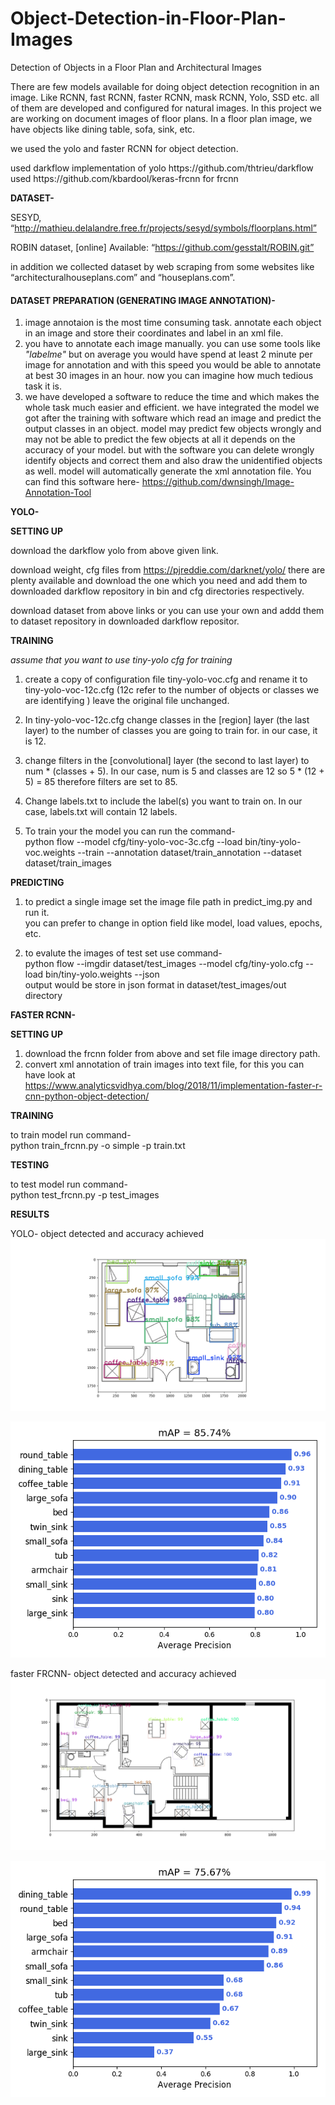 # Object-Detection-in-Floor-Plan-Images
Detection of Objects in a Floor Plan and Architectural Images

There are few models available for doing object detection recognition in an image.
Like RCNN, fast RCNN, faster RCNN, mask RCNN, Yolo, SSD etc.
all of them are developed and configured for natural images. In this project we are working on
document images of floor plans. In a floor plan image, we have objects like dining table, sofa,
sink, etc. 
<p>we used the yolo and faster RCNN for object detection.</p>

<p>used darkflow implementation of yolo https://github.com/thtrieu/darkflow<br>
  used https://github.com/kbardool/keras-frcnn for frcnn</p>


<b>DATASET-</b>

SESYD, “http://mathieu.delalandre.free.fr/projects/sesyd/symbols/floorplans.html”

ROBIN dataset, [online] Available: “https://github.com/gesstalt/ROBIN.git”

in addition we collected dataset by web scraping from some websites like “architecturalhouseplans.com” and
“houseplans.com”.

<h4>DATASET PREPARATION (GENERATING IMAGE ANNOTATION)-</h4>

1. image annotaion is the most time consuming task. annotate each object in an image and store their coordinates and label in an xml file.
2. you have to annotate each image manually. you can use some tools like <i>"labelme"</i> but on average you would have spend at least 2 minute per image for annotation and with this speed you would be able to annotate at best 30 images in an hour. now you can imagine how
much tedious task it is.
3. we have developed a software to reduce the time and which makes the whole task much easier and efficient. we have integrated the model we got after the training with software which read an image and predict the output classes in an object. model may predict few objects wrongly and may not be able to predict the few objects at all it depends on the accuracy of your model. but with the software you can delete wrongly identify objects and correct them and also draw the unidentified objects as well. model will automatically generate the xml annotation file. You can find this software here- https://github.com/dwnsingh/Image-Annotation-Tool


<b>YOLO-</b>

<b>SETTING UP</b>

download the darkflow yolo from above given link.

download weight, cfg files from https://pjreddie.com/darknet/yolo/ there are plenty available and download the one which you need and add them to downloaded darkflow repository in bin and cfg directories respectively.

download dataset from above links or you can use your own and addd them to dataset repository in downloaded darkflow repositor.

<b>TRAINING</b>

<i>assume that you want to use tiny-yolo cfg for training</i>

1. create a copy of configuration file tiny-yolo-voc.cfg and rename it to tiny-yolo-voc-12c.cfg (12c refer to the number of objects or classes we are identifying ) leave the original file unchanged.

2. In tiny-yolo-voc-12c.cfg change classes in the [region] layer (the last layer) to the number of classes you are going to train for. in our case, it is 12.

3. change filters in the [convolutional] layer (the second to last layer) to num * (classes + 5). In our case, num is 5 and classes are 12 so 5 * (12 + 5) = 85 therefore filters are set to 85.

4. Change labels.txt to include the label(s) you want to train on. In our case, labels.txt will contain 12 labels.

5. To train your the model you can run the command-<br>
python flow --model cfg/tiny-yolo-voc-3c.cfg --load bin/tiny-yolo-voc.weights --train --annotation dataset/train_annotation --dataset dataset/train_images

<b>PREDICTING</b>

1. to predict a single image set the image file path in predict_img.py and run it. <br>
you can prefer to change in option field like model, load values, epochs, etc.

2. to evalute the images of test set use command-<br>
python flow --imgdir dataset/test_images --model cfg/tiny-yolo.cfg --load bin/tiny-yolo.weights --json<br>
output  would be store in json format in dataset/test_images/out directory

<b>FASTER RCNN-</b>

<b>SETTING UP</b>
1. download the frcnn folder from above and set file image directory path.
2. convert xml annotation of train images into text file, for this you can have look at<br> https://www.analyticsvidhya.com/blog/2018/11/implementation-faster-r-cnn-python-object-detection/

<b>TRAINING</b>

to train model run command-<br>
python train_frcnn.py -o simple -p train.txt

<b>TESTING</b>

to test model run command-<br>
python test_frcnn.py -p test_images

<b>RESULTS</b>

YOLO-
object detected and  accuracy achieved
![](images/yolo_img_result1.png)

![](images/mAP.png)

faster FRCNN-
object detected and accuracy achieved
![](images/Frcnn_img_results1.png)


![](images/frcc_mAP.png)



